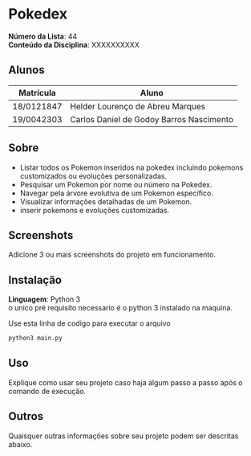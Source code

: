 # Pokedex

**Número da Lista**: 44<br>
**Conteúdo da Disciplina**: XXXXXXXXXX<br>

## Alunos
|Matrícula | Aluno |
| -- | -- |
| 18/0121847  |  Helder Lourenço de Abreu Marques |
| 19/0042303  |  Carlos Daniel de Godoy Barros Nascimento |

## Sobre 
- Listar todos os Pokemon inseridos na pokedex incluindo pokemons customizados ou evoluções personalizadas. 
- Pesquisar um Pokemon por nome ou número na Pokedex.
- Navegar pela árvore evolutiva de um Pokemon específico.
- Visualizar informações detalhadas de um Pokemon.
- inserir pokemons e evoluções customizadas.

## Screenshots
Adicione 3 ou mais screenshots do projeto em funcionamento.

## Instalação 
**Linguagem**: Python 3<br>
o unico pré requisito necessario é o python 3 instalado na maquina.


<p>Use esta linha de codigo para executar o arquivo<p>

```bash 
python3 main.py
```

## Uso 
Explique como usar seu projeto caso haja algum passo a passo após o comando de execução.

## Outros 
Quaisquer outras informações sobre seu projeto podem ser descritas abaixo.




